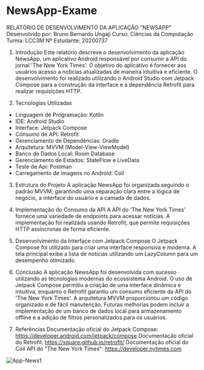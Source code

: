 # NewsApp-Exame

RELATÓRIO DE DESENVOLVIMENTO DA APLICAÇÃO "NEWSAPP"
Desenvolvido por: Bruno Bernardo Ungaji
Curso: Ciências da Computação
Turma: LCC3M
Nº Estudante: 20200737

1. Introdução
Este relatório descreve o desenvolvimento da aplicação NewsApp, um aplicativo Android responsável por consumir a API do jornal 'The New York Times'. O objetivo do aplicativo é fornecer aos usuários acesso a notícias atualizadas de maneira intuitiva e eficiente. O desenvolvimento foi realizado utilizando o Android Studio com Jetpack Compose para a construção da interface e a dependência Retrofit para realizar requisições HTTP.

2. Tecnologias Utilizadas
- Linguagem de Programação: Kotlin
- IDE: Android Studio
- Interface: Jetpack Compose
- Consumo de API: Retrofit
- Gerenciamento de Dependências: Gradle
- Arquitetura: MVVM (Model-View-ViewModel)
- Banco de Dados Local: Room Database
- Gerenciamento de Estados: StateFlow e LiveData
- Teste de Api: Postman
- Carregamento de imagens no Android: Coil

3. Estrutura do Projeto
A aplicação NewsApp foi organizada seguindo o padrão MVVM, garantindo uma separação clara entre a lógica de negócio, a interface do usuário e a camada de dados.
4. Implementação do Consumo da API
A API do 'The New York Times' fornece uma variedade de endpoints para acessar notícias. A implementação foi realizada usando Retrofit, que permite requisições HTTP assíncronas de forma eficiente.

5. Desenvolvimento da Interface com Jetpack Compose
O Jetpack Compose foi utilizado para criar uma interface responsiva e moderna. A tela principal exibe a lista de notícias utilizando um LazyColumn para um desempenho otimizado.

6. Conclusão
A aplicação NewsApp foi desenvolvida com sucesso utilizando as tecnologias modernas do ecossistema Android. O uso de Jetpack Compose permitiu a criação de uma interface dinâmica e intuitiva, enquanto o Retrofit garantiu um consumo eficiente da API do 'The New York Times'. A arquitetura MVVM proporcionou um código organizado e de fácil manutenção. Futuras melhorias podem incluir a implementação de um banco de dados local para armazenamento offline e a adição de filtros personalizados para os usuários.




8. Referências
Documentação oficial do Jetpack Compose: https://developer.android.com/jetpack/compose
Documentação oficial do Retrofit: https://square.github.io/retrofit/
Documentação oficial do Coil
API do "The New York Times": https://developer.nytimes.com


![App-News1](https://github.com/user-attachments/assets/8c7aae66-cc6a-4b21-b10c-ac140c7657a1)

